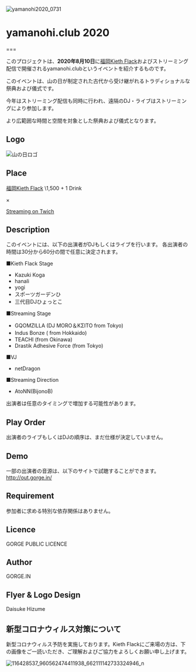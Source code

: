 ![yamanohi2020_0731](https://user-images.githubusercontent.com/41063021/89045148-fef80680-d385-11ea-8c85-858fbb739861.jpg)

# yamanohi.club 2020
===

このプロジェクトは、**2020年8月10日**に[福岡Kieth Flack](https://kiethflack.net/)およびストリーミング配信で開催されるyamanohi.clubというイベントを紹介するものです。

このイベントは、山の日が制定された古代から受け継がれるトラディショナルな祭典および儀式です。

今年はストリーミング配信も同時に行われ、遠隔のDJ・ライブはストリーミングにより参加します。

より広範囲な時間と空間を対象とした祭典および儀式となります。

## Logo
![山の日ロゴ](https://user-images.githubusercontent.com/10110956/87446555-6565f080-c634-11ea-9f32-50979be92368.png)

## Place
[福岡Kieth Flack](https://kiethflack.net/) \1,500 + 1 Drink

×

[Streaming on Twich](https://www.twitch.tv/bijonob/)

## Description

このイベントには、以下の出演者がDJもしくはライブを行います。
各出演者の時間は30分から60分の間で任意に決定されます。

■Kieth Flack Stage
- Kazuki Koga
- hanali
- yogi
- スポーツガーデンひ
- 三代目DJひょっとこ

■Streaming Stage
- GQOMZILLA (DJ MORO＆KΣITO  from Tokyo)
- Indus Bonze ( from Hokkaido)　
- TEACHI (from Okinawa)
- Drastik Adhesive Force (from Tokyo)

■VJ
- netDragon

■Streaming Direction
- AtoNN(BijonoB)


出演者は任意のタイミングで増加する可能性があります。


## Play Order
出演者のライブもしくはDJの順序は、まだ仕様が決定していません。


## Demo

一部の出演者の音源は、以下のサイトで試聴することができます。
http://out.gorge.in/

## Requirement

参加者に求める特別な依存関係はありません。



## Licence

GORGE PUBLIC LICENCE

## Author

GORGE.IN

## Flyer & Logo Design
Daisuke Hizume

## 新型コロナウィルス対策について
新型コロナウィルス予防を実施しております。Kieth Flackにご来場の方は、下の画像をご一読いただき、ご理解およびご協力をよろしくお願い申し上げます。

![116428537_960562474411938_662111142733324946_n](https://user-images.githubusercontent.com/10110956/89044569-15ea2900-d385-11ea-99ce-01eeba99d9ea.jpg)



